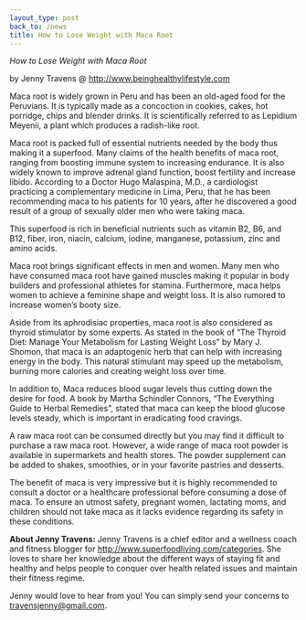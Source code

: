 ```yaml
---
layout_type: post
back_to: /news
title: How to Lose Weight with Maca Root
---
```

*How to Lose Weight with Maca Root*

by Jenny Travens @ http://www.beinghealthylifestyle.com

Maca root is widely grown in Peru and has been an old-aged food for the Peruvians. It is typically made as a concoction in cookies, cakes, hot porridge, chips and blender drinks. It is scientifically referred to as Lepidium Meyenii, a plant which produces a radish-like root.

Maca root is packed full of essential nutrients needed by the body thus making it a superfood. Many claims of the health benefits of maca root, ranging from boosting immune system to increasing endurance. It is also widely known to improve adrenal gland function, boost fertility and increase libido. According to a Doctor Hugo Malaspina, M.D., a cardiologist practicing a complementary medicine in Lima, Peru, that he has been recommending maca to his patients for 10 years, after he discovered a good result of a group of sexually older men who were taking maca.

This superfood is rich in beneficial nutrients such as vitamin B2, B6, and B12, fiber, iron, niacin, calcium, iodine, manganese, potassium, zinc and amino acids.

Maca root brings significant effects in men and women. Many men who have consumed maca root have gained muscles making it popular in body builders and professional athletes for stamina. Furthermore, maca helps women to achieve a feminine shape and weight loss. It is also rumored to increase women’s booty size.

Aside from its aphrodisiac properties, maca root is also considered as thyroid stimulator by some experts. As stated in the book of “The Thyroid Diet: Manage Your Metabolism for Lasting Weight Loss” by Mary J. Shomon, that maca is an adaptogenic herb that can help with increasing energy in the body. This natural stimulant may speed up the metabolism, burning more calories and creating weight loss over time.

In addition to, Maca reduces blood sugar levels thus cutting down the desire for food. A book by Martha Schindler Connors, “The Everything Guide to Herbal Remedies”, stated that maca can keep the blood glucose levels steady, which is important in eradicating food cravings.

A raw maca root can be consumed directly but you may find it difficult to purchase a raw maca root. However, a wide range of maca root powder is available in supermarkets and health stores. The powder supplement can be added to shakes, smoothies, or in your favorite pastries and desserts.

The benefit of maca is very impressive but it is highly recommended to consult a doctor or a healthcare professional before consuming a dose of maca. To ensure an utmost safety, pregnant women, lactating moms, and children should not take maca as it lacks evidence regarding its safety in these conditions.

 

**About Jenny Travens:** Jenny Travens is a chief editor and a wellness coach and fitness blogger for http://www.superfoodliving.com/categories. She loves to share her knowledge about the different ways of staying fit and healthy and helps people to conquer over health related issues and maintain their fitness regime.

Jenny would love to hear from you! You can simply send your concerns to travensjenny@gmail.com.

